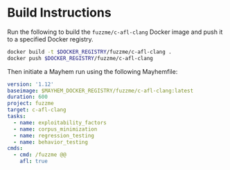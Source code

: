 # Build Instructions

Run the following to build the `fuzzme/c-afl-clang` Docker image and push it to a specified Docker registry.

```sh
docker build -t $DOCKER_REGISTRY/fuzzme/c-afl-clang .
docker push $DOCKER_REGISTRY/fuzzme/c-afl-clang
```

Then initiate a Mayhem run using the following Mayhemfile:

```yaml
version: '1.12'
baseimage: $MAYHEM_DOCKER_REGISTRY/fuzzme/c-afl-clang:latest
duration: 600
project: fuzzme
target: c-afl-clang
tasks:
  - name: exploitability_factors
  - name: corpus_minimization
  - name: regression_testing
  - name: behavior_testing
cmds:
  - cmd: /fuzzme @@
    afl: true
```